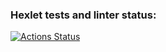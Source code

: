 ### Hexlet tests and linter status:

[![Actions Status](https://github.com/komAr971/frontend-project-12/actions/workflows/hexlet-check.yml/badge.svg)](https://github.com/komAr971/frontend-project-12/actions)
